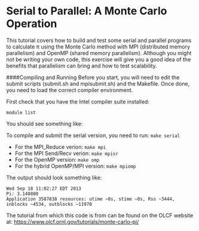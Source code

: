 Serial to Parallel: A Monte Carlo Operation
==================================

This tutorial covers how to build and test some serial and parallel programs to calculate π using the Monte Carlo method with MPI (distributed memory parallelism) and OpenMP (shared memory parallelism).  Although you might not be writing your own code, this exercise will give you a good idea of the benefits that parallelism can bring and how to test scalability.

####Compiling and Running
Before you start, you will need to edit the submit scripts (submit.sh and mpisubmit.sh) and the Makefile. Once done, you need to load the correct compiler environment.

First check that you have the Intel compiler suite installed:
```
module list
```
You should see something like:


To compile and submit the serial version, you need to run: ```make serial```

* For the MPI_Reduce verion: `make mpi`
* For the MPI Send/Recv verion: `make mpisr`
* For the OpenMP version: `make omp`
* For the hybrid OpenMP/MPI version: `make mpiomp`

The output should look something like:

```
Wed Sep 18 11:02:27 EDT 2013
Pi: 3.140800
Application 3587838 resources: utime ~0s, stime ~0s, Rss ~3444, inblocks ~4534, outblocks ~11970
```

The tutorial from which this code is from can be found on the OLCF website at: https://www.olcf.ornl.gov/tutorials/monte-carlo-pi/
